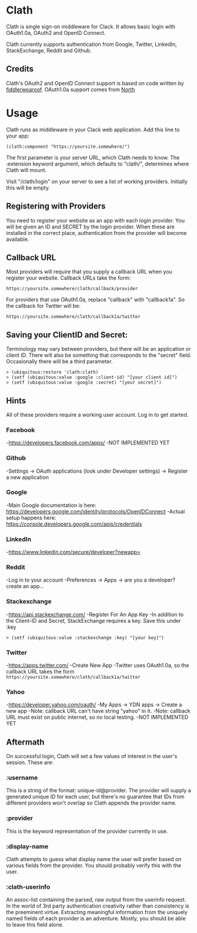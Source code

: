 # Clath

Clath is single sign-on middleware for Clack. It allows basic login with OAuth1.0a, OAuth2 and OpenID Connect.

Clath currently supports authentication from Google, Twitter, LinkedIn, StackExchange, Reddit and Github.

## Credits

Clath's OAuth2 and OpenID Connect support is based on code written by 
[fiddlerwoaroof](https://github.com/fiddlerwoaroof/cl-oid-connect).
OAuth1.0a support comes from [North](https://github.com/Shinmera/north)

# Usage

Clath runs as middleware in your Clack web application. Add this line to your app:

    (clath:component "https://yoursite.somewhere/")

The first parameter is your server URL, which Clath needs to know. The :extension keyword argument, which defaults to "clath/", determines where Clath will mount.

Visit "/clath/login" on your server to see a list of working providers. Initially this will be empty.

## Registering with Providers

You need to register your website as an app with each login provider. You
will be given an ID and SECRET by the login provider. When these are installed
in the correct place, authentication from the provider will become available.

## Callback URL

Most providers will require that you supply a callback URL when you register your website. Callback URLs take the form:

    https://yoursite.somewhere/clath/callback/provider

For providers that use OAuth1.0a, replace "callback" with "callback1a". So the callback for Twitter will be:

    https://yoursite.somewhere/clath/callback1a/twitter

## Saving your ClientID and Secret:

Terminology may vary between providers, but there will be an application or client ID. There will also be something that corresponds to the "secret" field. Occasionally there will be a third parameter.

    > (ubiquitous:restore 'clath:clath)
    > (setf (ubiquitous:value :google :client-id) "[your client id]")
    > (setf (ubiquitous:value :google :secret) "[your secret]")

## Hints

All of these providers require a working user account. Log in to get started.

### Facebook

-https://developers.facebook.com/apps/
-NOT IMPLEMENTED YET

### Github

-Settings -> OAuth applications (look under Developer settings) -> Register a new application

### Google

-Main Google documentation is here:
https://developers.google.com/identity/protocols/OpenIDConnect
-Actual setup happens here:
https://console.developers.google.com/apis/credentials

### LinkedIn

-https://www.linkedin.com/secure/developer?newapp=

### Reddit

-Log in to your account
-Preferences -> Apps -> are you a developer? create an app...

### Stackexchange

-https://api.stackexchange.com/
-Register For An App Key
-In addition to the Client-ID and Secret, StackExchange requires a key. Save this under :key

    > (setf (ubiquitous:value :stackexchange :key) "[your key]")

### Twitter

-https://apps.twitter.com/
-Create New App
-Twitter uses OAuth1.0a, so the callback URL takes the form `https://yoursite.somewhere/clath/callback1a/twitter`

### Yahoo

-https://developer.yahoo.com/oauth/
-My Apps -> YDN apps -> Create a new app
-Note: callback URL can't have string "yahoo" in it.
-Note: callback URL must exist on public internet, so no local testing.
-NOT IMPLEMENTED YET

## Aftermath

On successful login, Clath will set a few values of interest in the user's session. These are:

### :username

This is a string of the format: unique-id@provider. The provider will supply a generated unique ID for each user, but there's no guarantee that IDs from different providers won't overlap so Clath appends the provider name.

### :provider

This is the keyword representation of the provider currently in use.

### :display-name

Clath attempts to guess what display name the user will prefer based on various fields from the provider. You should probably verify this with the user.

### :clath-userinfo

An assoc-list containing the parsed, raw output from the userinfo request. In the world of 3rd party authentication creativity rather than consistency is the preeminent virtue. Extracting meaningful information from the uniquely named fields of each provider is an adventure. Mostly, you should be able to leave this field alone. 


